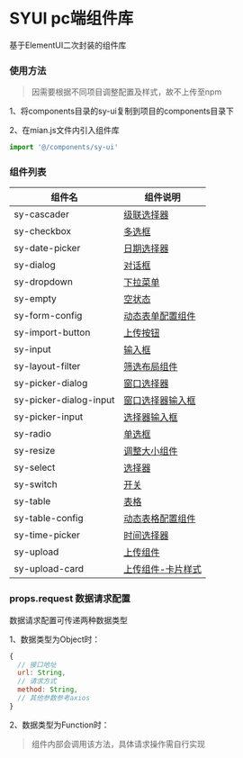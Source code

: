 SYUI pc端组件库
===========================
基于ElementUI二次封装的组件库

### 使用方法

> 因需要根据不同项目调整配置及样式，故不上传至npm

1、将components目录的sy-ui复制到项目的components目录下

2、在mian.js文件内引入组件库

```js
import '@/components/sy-ui'
```

### 组件列表

|组件名|组件说明|
|---|---|
|sy-cascader|[级联选择器](https://github.com/i-yxs/sy-ui-pc/tree/main/components/sy-ui/sy-cascader/README.md)|
|sy-checkbox|[多选框](https://github.com/i-yxs/sy-ui-pc/tree/main/components/sy-ui/sy-checkbox/README.md)|
|sy-date-picker|[日期选择器](https://github.com/i-yxs/sy-ui-pc/tree/main/components/sy-ui/sy-date-picker/README.md)|
|sy-dialog|[对话框](https://github.com/i-yxs/sy-ui-pc/tree/main/components/sy-ui/sy-dialog/README.md)|
|sy-dropdown|[下拉菜单](https://github.com/i-yxs/sy-ui-pc/tree/main/components/sy-ui/sy-dropdown/README.md)|
|sy-empty|[空状态](https://github.com/i-yxs/sy-ui-pc/tree/main/components/sy-ui/sy-empty/README.md)|
|sy-form-config|[动态表单配置组件](https://github.com/i-yxs/sy-ui-pc/tree/main/components/sy-ui/sy-form-config/README.md)|
|sy-import-button|[上传按钮](https://github.com/i-yxs/sy-ui-pc/tree/main/components/sy-ui/sy-import-button/README.md)|
|sy-input|[输入框](https://github.com/i-yxs/sy-ui-pc/tree/main/components/sy-ui/sy-input/README.md)|
|sy-layout-filter|[筛选布局组件](https://github.com/i-yxs/sy-ui-pc/tree/main/components/sy-ui/sy-layout-filter/README.md)|
|sy-picker-dialog|[窗口选择器](https://github.com/i-yxs/sy-ui-pc/tree/main/components/sy-ui/sy-picker-dialog/README.md)|
|sy-picker-dialog-input|[窗口选择器输入框](https://github.com/i-yxs/sy-ui-pc/tree/main/components/sy-ui/sy-picker-dialog-input/README.md)|
|sy-picker-input|[选择器输入框](https://github.com/i-yxs/sy-ui-pc/tree/main/components/sy-ui/sy-picker-input/README.md)|
|sy-radio|[单选框](https://github.com/i-yxs/sy-ui-pc/tree/main/components/sy-ui/sy-radio/README.md)|
|sy-resize|[调整大小组件](https://github.com/i-yxs/sy-ui-pc/tree/main/components/sy-ui/sy-resize/README.md)|
|sy-select|[选择器](https://github.com/i-yxs/sy-ui-pc/tree/main/components/sy-ui/sy-select/README.md)|
|sy-switch|[开关](https://github.com/i-yxs/sy-ui-pc/tree/main/components/sy-ui/sy-switch/README.md)|
|sy-table|[表格](https://github.com/i-yxs/sy-ui-pc/tree/main/components/sy-ui/sy-table/README.md)|
|sy-table-config|[动态表格配置组件](https://github.com/i-yxs/sy-ui-pc/tree/main/components/sy-ui/sy-table-config/README.md)|
|sy-time-picker|[时间选择器](https://github.com/i-yxs/sy-ui-pc/tree/main/components/sy-ui/sy-time-picker/README.md)|
|sy-upload|[上传组件](https://github.com/i-yxs/sy-ui-pc/tree/main/components/sy-ui/sy-upload/README.md)|
|sy-upload-card|[上传组件-卡片样式](https://github.com/i-yxs/sy-ui-pc/tree/main/components/sy-ui/sy-upload-card/README.md)|

### props.request 数据请求配置

数据请求配置可传递两种数据类型
<br>

1、数据类型为Object时：

```js
{
  // 接口地址
  url: String, 
  // 请求方式
  method: String,
  // 其他参数参考axios
}
```
2、数据类型为Function时：

> 组件内部会调用该方法，具体请求操作需自行实现


